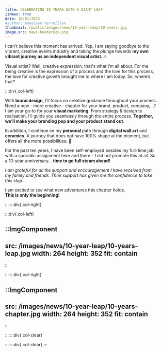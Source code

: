 ```yaml
---
title: CELEBRATING 10 YEARS WITH A GIANT LEAP
isNews: true
date: 10/01/2023
#author: Anneleen Vernaillen
thumbnail: /public/images/news/10-year-leap/10-years.jpg
image.src: news-header@2x.png
---
```


I can't believe this moment has arrived. Yep, I am saying goodbye to the vibrant, creative events industry and taking the plunge towards **my own vibrant journey as an independent visual artist**. 🔥

Visual artist? Well, creative expression, that's what I'm all about. For me being creative is the expression of a process and the love for this process, the love for creative growth brought me to where I am today. 
So, where’s that?
<!--more-->
:::div{.col-left}

With **brand design**, I'll focus on creative guidance throughout yóur process. Need a new - more creative - chapter for your brand, product, company,...? I am your go-to for your **visual marketing**. From strategy & design to realisation, I’ll guide you seamlessly through the entire process. **Together, we’ll make your branding pop and your product stand out**. 

In addition, I continue on my **personal** path through **digital wall art** and **ceramics**. A journey that does not have 100% shape at the moment, but offers all the more possibilities. 🙂

For the past ten years, I have been self-employed besides my full-time job with a sporadic assignment here and there - I did not promote this at all. So a 10-year anniversary…  **time to go full steam ahead!** 

*I am grateful for all the support and encouragement I have received from my family and friends. Their support has given me the confidence to take this step.* 

I am excited to see what new adventures this chapter holds. <br>
**This is only the beginning!**


:::
:::div{.col-right}

:::div{.col-left}


::ImgComponent
---
src: /images/news/10-year-leap/10-years-leap.jpg
width: 264
height: 352
fit: contain
---
::

:::
:::div{.col-right}

::ImgComponent
---
src: /images/news/10-year-leap/10-years-chapter.jpg
width: 264
height: 352
fit: contain
---
::

:::
:::div{.col-clear}

:::
:::div{.col-clear}
:::
